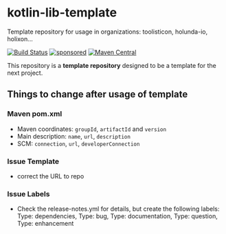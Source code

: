 # kotlin-lib-template

Template repository for usage in organizations: toolisticon, holunda-io, holixon...

[![Build Status](https://github.com/toolisticon/kotlin-lib-template/workflows/Development%20branches/badge.svg)](https://github.com/toolisticon/kotlin-lib-template/actions)
[![sponsored](https://img.shields.io/badge/sponsoredBy-Holisticon-RED.svg)](https://holisticon.de/)
[![Maven Central](https://maven-badges.herokuapp.com/maven-central/io.toolisticon.git/kotlin-lib-template/badge.svg)](https://maven-badges.herokuapp.com/maven-central/io.toolisticon.git/kotlin-lib-template)

This repository is a **template repository** designed to be a template for the next project.

## Things to change after usage of template

### Maven pom.xml 

* Maven coordinates: `groupId`, `artifactId` and `version`
* Main description: `name`, `url`, `description`
* SCM: `connection`, `url`, `developerConnection`

### Issue Template

* correct the URL to repo

### Issue Labels

* Check the release-notes.yml for details, but create the following labels: Type: dependencies, Type: bug, Type: documentation, Type: question, Type: enhancement

